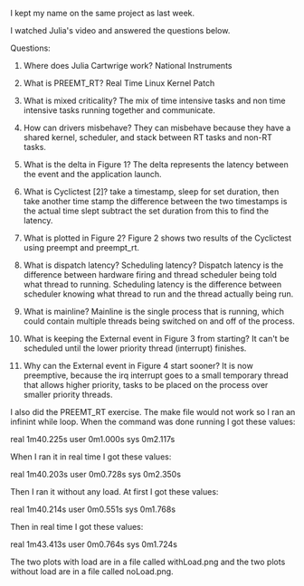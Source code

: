 I kept my name on the same project as last week.

I watched Julia's video and answered the questions below.

Questions:

1) Where does Julia Cartwrige work?
    National Instruments

2) What is PREEMT_RT?
    Real Time Linux Kernel Patch

3) What is mixed criticality?
    The mix of time intensive tasks and non time intensive tasks running 
    together and communicate.

4) How can drivers misbehave?
    They can misbehave because they have a shared kernel, scheduler, and stack 
    between RT tasks and non-RT tasks.

5) What is the delta in Figure 1?
    The delta represents the latency between the event and the application 
    launch.

6) What is Cyclictest [2]?
    take a timestamp, sleep for set duration, then take another time stamp
    the difference between the two timestamps is the actual time slept
    subtract the set duration from this to find the latency.

7) What is plotted in Figure 2?
    Figure 2 shows two results of the Cyclictest using preempt and preempt_rt.

8) What is dispatch latency? Scheduling latency?
    Dispatch latency is the difference between hardware firing and thread 
    scheduler being told what thread to running. Scheduling latency is the 
    difference between scheduler knowing what thread to run and the thread 
    actually being run.

9) What is mainline?
    Mainline is the single process that is running, which could contain multiple
    threads being switched on and off of the process.

10) What is keeping the External event in Figure 3 from starting?
    It can't be scheduled until the lower priority thread (interrupt) finishes.

11) Why can the External event in Figure 4 start sooner?
    It is now preemptive, because the irq interrupt goes to a small temporary 
    thread that allows higher priority, tasks to be placed on the process over 
    smaller priority threads.
    

I also did the PREEMT_RT exercise. The make file would not work so I ran an
infinint while loop. When the command was done running I got these values:

real    1m40.225s
user    0m1.000s
sys     0m2.117s

When I ran it in real time I got these values:

real    1m40.203s
user    0m0.728s
sys     0m2.350s

Then I ran it without any load. At first I got these values:

real    1m40.214s
user    0m0.551s
sys     0m1.768s

Then in real time I got these values:

real    1m43.413s
user    0m0.764s
sys     0m1.724s

The two plots with load are in a file called withLoad.png and the two plots
without load are in a file called noLoad.png.

